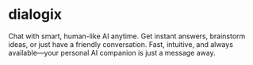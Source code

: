 # dialogix
Chat with smart, human-like AI anytime. Get instant answers, brainstorm ideas, or just have a friendly conversation. Fast, intuitive, and always available—your personal AI companion is just a message away.
